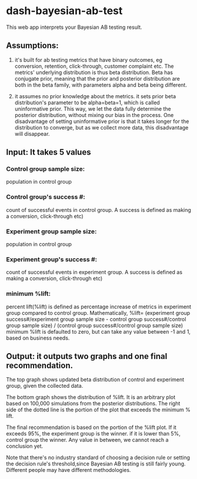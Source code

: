 # dash-bayesian-ab-test
This web app interprets your Bayesian AB testing result.  

## Assumptions:
1. it's built for ab testing metrics that have binary outcomes, eg conversion, retention, click-through, customer complaint etc. The metrics' underlying distribution is thus beta distribution. Beta has conjugate prior, meaning that the prior and posterior distribution are both in the beta family, with parameters alpha and beta being different.

2. it assumes no prior knowledge about the metrics. it sets prior beta distribution's parameter to be alpha=beta=1, which is called uninformative prior. This way,  we let the data fully determine the posterior distribution, without mixing our bias in the process. One disadvantage of setting uninformative prior is that it takes longer for the distribution to converge, but as we collect more data, this disadvantage will disappear.


## Input: It takes 5 values

### Control group sample size:
population in control group

### Control group's success #:
count of successful events in control group. A success is defined as making a conversion, click-through etc)

### Experiment group sample size:
population in control group

### Experiment group's success #:
count of successful events in experiment group. A success is defined as making a conversion, click-through etc)

### minimum %lift:
percent lift(%lift) is defined as percentage increase of metrics in experiment group compared to control group. Mathematically,
%lift= (experiment group success#/experiment group sample size - control group success#/control group sample size) / (control group success#/control group sample size)
minimum %lift is defaulted to zero, but can take any value between -1 and 1, based on business needs.

## Output: it outputs two graphs and one final recommendation.

The top graph shows updated beta distribution of control and experiment group, given the collected data.

The bottom graph shows the distribution of %lift. It is an arbitrary plot based on 100,000 simulations from the posterior distributions. The right side of the dotted line is the portion of the plot that exceeds the minimum % lift.

The final recommendation is based on the portion of the %lift plot.  If it exceeds 95%, the experiment group is the winner. if it is lower than 5%, control group the winner. Any value in between,  we cannot reach a conclusion yet.

Note that there's no industry standard of choosing a decision rule or setting the decision rule's threshold,since Bayesian AB testing is still fairly young.  Different people may have different methodologies.  
